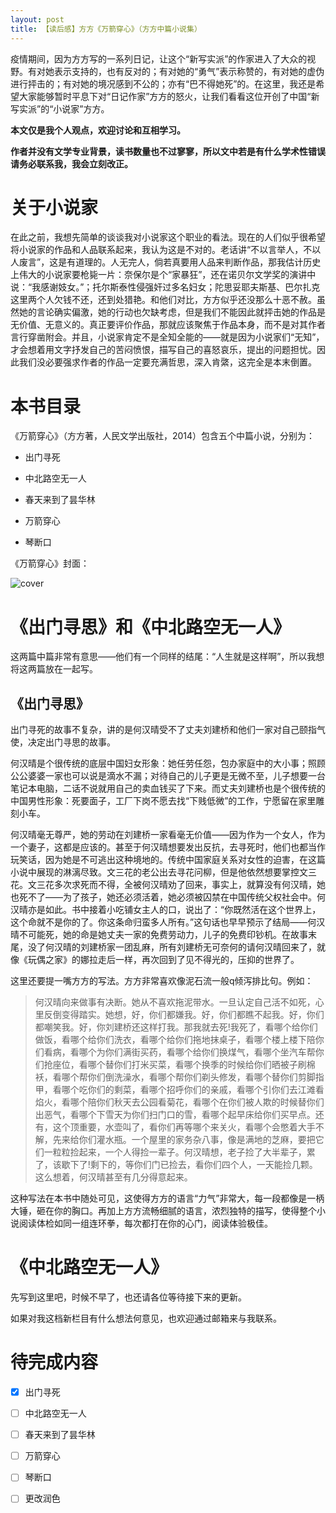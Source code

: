 ```yaml
---
layout: post
title: 【读后感】方方《万箭穿心》（方方中篇小说集）
---
```

疫情期间，因为方方写的一系列日记，让这个“新写实派”的作家进入了大众的视野。有对她表示支持的，也有反对的；有对她的“勇气”表示称赞的，有对她的虚伪进行抨击的；有对她的境况感到不公的；亦有“巴不得她死”的。在这里，我还是希望大家能够暂时平息下对“日记作家”方方的怒火，让我们看看这位开创了中国“新写实派”的“小说家”方方。

<!--more-->

**本文仅是我个人观点，欢迎讨论和互相学习。**

**作者并没有文学专业背景，读书数量也不过寥寥，所以文中若是有什么学术性错误请务必联系我，我会立刻改正。**

# 关于小说家
在此之前，我想先简单的谈谈我对小说家这个职业的看法。现在的人们似乎很希望将小说家的作品和人品联系起来，我认为这是不对的。老话讲“不以言举人，不以人废言”，这是有道理的。人无完人，倘若真要用人品来判断作品，那我估计历史上伟大的小说家要枪毙一片：奈保尔是个“家暴狂”，还在诺贝尔文学奖的演讲中说：“我感谢妓女。”；托尔斯泰性侵强奸过多名妇女；陀思妥耶夫斯基、巴尔扎克这里两个人欠钱不还，还到处猎艳。和他们对比，方方似乎还没那么十恶不赦。虽然她的言论确实偏激，她的行动也欠缺考虑，但是我们不能因此就抨击她的作品是无价值、无意义的。真正要评价作品，那就应该聚焦于作品本身，而不是对其作者言行穿凿附会。并且，小说家肯定不是全知全能的——就是因为小说家们“无知”，才会想着用文字抒发自己的苦闷愤恨，描写自己的喜怒哀乐，提出的问题担忧。因此我们没必要强求作者的作品一定要充满哲思，深入肯綮，这完全是本末倒置。

# 本书目录
《万箭穿心》（方方著，人民文学出版社，2014）包含五个中篇小说，分别为：

* 出门寻死

* 中北路空无一人

* 春天来到了昙华林

* 万箭穿心

* 琴断口

《万箭穿心》封面：

![cover](../../../../public/images/fangfangwanjianchuanxin.jpg)

# 《出门寻思》和《中北路空无一人》
这两篇中篇非常有意思——他们有一个同样的结尾：“人生就是这样啊”，所以我想将这两篇放在一起写。

## 《出门寻思》
出门寻死的故事不复杂，讲的是何汉晴受不了丈夫刘建桥和他们一家对自己颐指气使，决定出门寻思的故事。

何汉晴是个很传统的底层中国妇女形象：她任劳任怨，包办家庭中的大小事；照顾公公婆婆一家也可以说是滴水不漏；对待自己的儿子更是无微不至，儿子想要一台笔记本电脑，二话不说就用自己的卖血钱买了下来。而丈夫刘建桥也是个很传统的中国男性形象：死要面子，工厂下岗不愿去找“下贱低微”的工作，宁愿留在家里雕刻小车。

何汉晴毫无尊严，她的劳动在刘建桥一家看毫无价值——因为作为一个女人，作为一个妻子，这都是应该的。甚至于何汉晴想要发出反抗，去寻死时，他们也都当作玩笑话，因为她是不可逃出这种境地的。传统中国家庭关系对女性的迫害，在这篇小说中展现的淋漓尽致。文三花的老公出去寻花问柳，但是他依然想要掌控文三花。文三花多次求死而不得，全被何汉晴劝了回来，事实上，就算没有何汉晴，她也死不了——为了孩子，她还必须活着，她必须被囚禁在中国传统父权社会中。何汉晴亦是如此。书中接着小吃铺女主人的口，说出了：“你既然活在这个世界上，这个命就不是你的了。你这条命归蛮多人所有。”这句话也早早预示了结局——何汉晴不可能死，她的命是她丈夫一家的免费劳动力，儿子的免费印钞机。在故事末尾，没了何汉晴的刘建桥家一团乱麻，所有刘建桥无可奈何的请何汉晴回来了，就像《玩偶之家》的娜拉走后一样，再次回到了见不得光的，压抑的世界了。

这里还要提一嘴方方的写法。方方非常喜欢像泥石流一般q倾泻排比句。例如：

> 何汉晴向来做事有决断。她从不喜欢拖泥带水。一旦认定自己活不如死，心里反倒变得踏实。她想，好，你们都嫌我。好，你们都瞧不起我。好，你们都嘲笑我。好，你刘建桥还这样打我。那我就去死!我死了，看哪个给你们做饭，看哪个给你们洗衣，看哪个给你们拖地抹桌子，看哪个楼上楼下陪你们看病，看哪个为你们满街买药，看哪个给你们换煤气，看哪个坐汽车帮你们抢座位，看哪个替你们打米买菜，看哪个换季的时候给你们晒被子刷棉袄，看哪个帮你们倒洗澡水，看哪个帮你们剃头修发，看哪个替你们剪脚指甲，看哪个吃你们的剩菜，看哪个招呼你们的亲戚，看哪个引你们去江滩看焰火，看哪个陪你们秋天去公园看菊花，看哪个在你们被人欺的时候替你们出恶气，看哪个下雪天为你们扫门口的雪，看哪个起早床给你们买早点。还有，这个顶重要，水壶叫了，看你们再等哪个来关火，看哪个会憋着大手不解，先来给你们灌水瓶。一个屋里的家务杂八事，像是满地的芝麻，要把它们一粒粒捡起来，一个人得捡一辈子。何汉晴想，老子捡了大半辈子，累了，该歇下了!剩下的，等你们门已捡去，看你们四个人，一天能捡几颗。这么想着，何汉晴甚至有几分得意起来。

这种写法在本书中随处可见，这使得方方的语言“力气”非常大，每一段都像是一柄大锤，砸在你的胸口。再加上方方流畅细腻的语言，浓烈独特的描写，使得整个小说阅读体检如同一组连环拳，每次都打在你的心门，阅读体验极佳。

# 《中北路空无一人》
先写到这里吧，时候不早了，也还请各位等待接下来的更新。

如果对我这档新栏目有什么想法何意见，也欢迎通过邮箱来与我联系。

# 待完成内容

+ [x] 出门寻死

+ [ ] 中北路空无一人

+ [ ] 春天来到了昙华林

+ [ ] 万箭穿心

+ [ ] 琴断口

+ [ ] 更改润色
